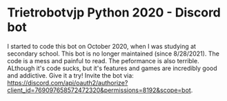 # Trietrobotvjp Python 2020 - Discord bot
I started to code this bot on October 2020, when I was studying at secondary school.
This bot is no longer maintained (since 8/28/2021).
The code is a mess and painful to read. The peformance is also terrible.
ALthough it's code sucks, but it's features and games are incredibly good and addictive. Give it a try!
Invite the bot via: https://discord.com/api/oauth2/authorize?client_id=769097658572472320&permissions=8192&scope=bot.
